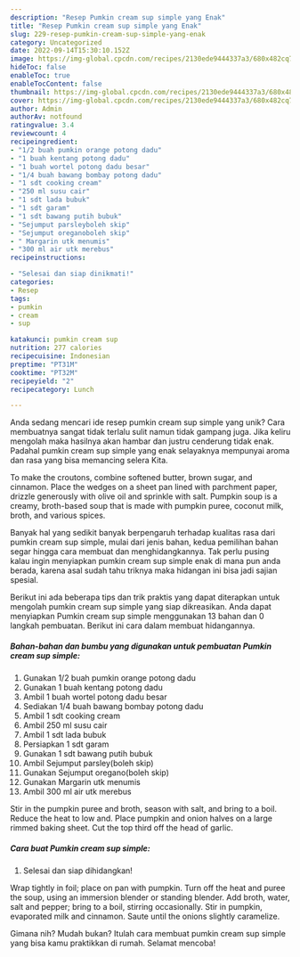 ```yaml
---
description: "Resep Pumkin cream sup simple yang Enak"
title: "Resep Pumkin cream sup simple yang Enak"
slug: 229-resep-pumkin-cream-sup-simple-yang-enak
category: Uncategorized
date: 2022-09-14T15:30:10.152Z
image: https://img-global.cpcdn.com/recipes/2130ede9444337a3/680x482cq70/pumkin-cream-sup-simple-foto-resep-utama.jpg
hideToc: false
enableToc: true
enableTocContent: false
thumbnail: https://img-global.cpcdn.com/recipes/2130ede9444337a3/680x482cq70/pumkin-cream-sup-simple-foto-resep-utama.jpg
cover: https://img-global.cpcdn.com/recipes/2130ede9444337a3/680x482cq70/pumkin-cream-sup-simple-foto-resep-utama.jpg
author: Admin
authorAv: notfound
ratingvalue: 3.4
reviewcount: 4
recipeingredient:
- "1/2 buah pumkin orange potong dadu"
- "1 buah kentang potong dadu"
- "1 buah wortel potong dadu besar"
- "1/4 buah bawang bombay potong dadu"
- "1 sdt cooking cream"
- "250 ml susu cair"
- "1 sdt lada bubuk"
- "1 sdt garam"
- "1 sdt bawang putih bubuk"
- "Sejumput parsleyboleh skip"
- "Sejumput oreganoboleh skip"
- " Margarin utk menumis"
- "300 ml air utk merebus"
recipeinstructions:

- "Selesai dan siap dinikmati!"
categories:
- Resep
tags:
- pumkin
- cream
- sup

katakunci: pumkin cream sup 
nutrition: 277 calories
recipecuisine: Indonesian
preptime: "PT31M"
cooktime: "PT32M"
recipeyield: "2"
recipecategory: Lunch

---
```





Anda sedang mencari ide resep pumkin cream sup simple yang unik? Cara membuatnya sangat tidak terlalu sulit namun tidak gampang juga. Jika keliru mengolah maka hasilnya akan hambar dan justru cenderung tidak enak. Padahal pumkin cream sup simple yang enak selayaknya mempunyai aroma dan rasa yang bisa memancing selera Kita.





To make the croutons, combine softened butter, brown sugar, and cinnamon. Place the wedges on a sheet pan lined with parchment paper, drizzle generously with olive oil and sprinkle with salt. Pumpkin soup is a creamy, broth-based soup that is made with pumpkin puree, coconut milk, broth, and various spices.

Banyak hal yang sedikit banyak berpengaruh terhadap kualitas rasa dari pumkin cream sup simple, mulai dari jenis bahan, kedua pemilihan bahan segar hingga cara membuat dan menghidangkannya. Tak perlu pusing kalau ingin menyiapkan pumkin cream sup simple enak di mana pun anda berada, karena asal sudah tahu triknya maka hidangan ini bisa jadi sajian spesial.






Berikut ini ada beberapa tips dan trik praktis yang dapat diterapkan untuk mengolah pumkin cream sup simple yang siap dikreasikan. Anda dapat menyiapkan Pumkin cream sup simple menggunakan 13 bahan dan 0 langkah pembuatan. Berikut ini cara dalam membuat hidangannya.

<!--inarticleads1-->

##### Bahan-bahan dan bumbu yang digunakan untuk pembuatan Pumkin cream sup simple:

1. Gunakan 1/2 buah pumkin orange potong dadu
1. Gunakan 1 buah kentang potong dadu
1. Ambil 1 buah wortel potong dadu besar
1. Sediakan 1/4 buah bawang bombay potong dadu
1. Ambil 1 sdt cooking cream
1. Ambil 250 ml susu cair
1. Ambil 1 sdt lada bubuk
1. Persiapkan 1 sdt garam
1. Gunakan 1 sdt bawang putih bubuk
1. Ambil Sejumput parsley(boleh skip)
1. Gunakan Sejumput oregano(boleh skip)
1. Gunakan  Margarin utk menumis
1. Ambil 300 ml air utk merebus


Stir in the pumpkin puree and broth, season with salt, and bring to a boil. Reduce the heat to low and. Place pumpkin and onion halves on a large rimmed baking sheet. Cut the top third off the head of garlic. 

<!--inarticleads2-->

##### Cara buat Pumkin cream sup simple:


1. Selesai dan siap dihidangkan!

Wrap tightly in foil; place on pan with pumpkin. Turn off the heat and puree the soup, using an immersion blender or standing blender. Add broth, water, salt and pepper; bring to a boil, stirring occasionally. Stir in pumpkin, evaporated milk and cinnamon. Saute until the onions slightly caramelize. 

Gimana nih? Mudah bukan? Itulah cara membuat pumkin cream sup simple yang bisa kamu praktikkan di rumah. Selamat mencoba!
